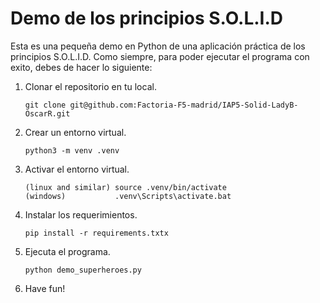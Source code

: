 # Demo de los principios S.O.L.I.D
Esta es una pequeña demo en Python de una aplicación práctica de los principios S.O.L.I.D.
Como siempre, para poder ejecutar el programa con exito, debes de hacer lo siguiente:

1. Clonar el repositorio en tu local.
   ```
   git clone git@github.com:Factoria-F5-madrid/IAP5-Solid-LadyB-OscarR.git
   ```
3. Crear un entorno virtual.
   ```
   python3 -m venv .venv
   ```
5. Activar el entorno virtual.
   ```
   (linux and similar) source .venv/bin/activate
   (windows)           .venv\Scripts\activate.bat
   ```
7. Instalar los requerimientos.
   ```
   pip install -r requirements.txtx
   ```
9. Ejecuta el programa.
    ```
    python demo_superheroes.py
    ```
11. Have fun!
